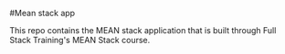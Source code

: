 #Mean stack app

This repo contains the MEAN stack application that is built through Full Stack Training's MEAN Stack course.